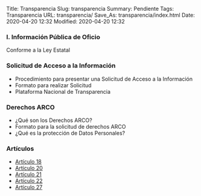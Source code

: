 Title: Transparencia
Slug: transparencia
Summary: Pendiente
Tags: Transparencia
URL: transparencia/
Save_As: transparencia/index.html
Date: 2020-04-20 12:32
Modified: 2020-04-20 12:32


### I. Información Pública de Oficio

Conforme a la Ley Estatal

###  Solicitud de Acceso a la Información

* Procedimiento para presentar una Solicitud de Acceso a la Información
* Formato para realizar Solicitud
* Plataforma Nacional de Transparencia


###  Derechos ARCO

* ¿Qué son los Derechos ARCO?
* Formato para la solicitud de derechos ARCO
* ¿Qué es la protección de Datos Personales?


### Artículos

* [Artículo 18](articulo-18/)
* [Artículo 20](articulo-20/)
* [Artículo 21](articulo-21/)
* [Artículo 22](articulo-22/)
* [Artículo 27](articulo-27/)


